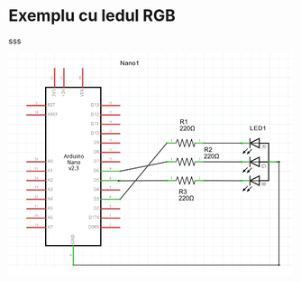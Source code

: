 # Exemplu cu ledul RGB
sss

![alt tag](https://github.com/rlodina99/ScoalaAltfel/blob/master/rbgLed/rgbLed.png)